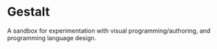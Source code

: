 

Gestalt
=======

A sandbox for experimentation with visual programming/authoring,
and programming language design.
